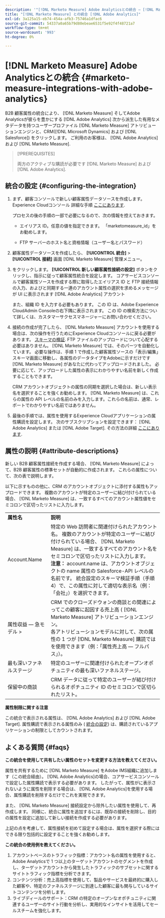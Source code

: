 ```yaml
---
description: '"[!DNL Marketo Measure] Adobe Analyticsとの統合 — [!DNL Marketo Measure]  — 製品ドキュメント»'
title: "[!DNL Marketo Measure] との統合 [!DNL Adobe Analytics]"
exl-id: 3a125a15-eb74-454a-afb3-75746a1dfac6
source-git-commit: 54337a0a65b79d80ebeae6531f5e92f4f48721a7
workflow-type: tm+mt
source-wordcount: '993'
ht-degree: 0%

---
```


# [!DNL Marketo Measure] Adobe Analyticsとの統合 {#marketo-measure-integrations-with-adobe-analytics}

B2B 顧客属性の統合により、 [!DNL Marketo Measure] そしてAdobe Analyticsが彼らを豊かにする [!DNL Adobe Analytics] 次から派生した有用なメタデータを持つユーザープロファイル [!DNL Marketo Measure] アトリビューションエンジンと、CRM([!DNL Microsoft Dynamics] および [!DNL Salesforce]) をクリックします。 ご利用のお客様は、 [!DNL Adobe Analytics] および [!DNL Marketo Measure].

>[!PREREQUISITES]
>
>両方のアクティブな購読が必要です [!DNL Marketo Measure] および [!DNL Adobe Analytics].

## 統合の設定 {#configuring-the-integration}

1. まず、顧客コンソールで新しい顧客属性データソースを作成します。Experience Cloudコンソール 詳細な手順 [ここにあります](https://docs.adobe.com/content/help/en/core-services/interface/customer-attributes/t-crs-usecase.html).

   プロセスの後の手順の一部で必要になるので、次の情報を控えておきます。

   * エイリアス ID。任意の値を指定できます。 「marketomeasure_id」をお勧めします。

   * FTP サーバーのホスト名と資格情報（ユーザー名とパスワード）

1. 顧客属性データソースを作成したら、 **[!UICONTROL 統合]** > **[!UICONTROL 接続]** 画面 [!DNL Marketo Measure] 管理メニュー。

1. をクリックします。 **[!UICONTROL 新しい顧客属性接続の設定]** ボタンをクリックし、指示に従って顧客属性統合を設定します。 コアサービスコンソールで顧客属性ソースを作成する際に取得したエイリアス ID と FTP 接続情報の入力、およびと同期する一連のアカウント属性の選択を求めるメッセージが UI に表示されます [!DNL Adobe Analytics] アカウント

   また、組織 ID を入力する必要もあります。 この ID は、Adobe Experience CloudAdmin Consoleの右下隅に表示されます。 この ID の検索方法について詳しくは、カスタマーサクセスマネージャーにお問い合わせください。

1. 接続の作成が完了したら、 [!DNL Marketo Measure] アカウントを使用する場合は、次の操作を行うためにExperience Cloudコンソールに戻る必要があります。 [スキーマの検証](https://docs.adobe.com/content/help/en/core-services/interface/customer-attributes/validate-schema.html). FTP ファイルのアップロードについて心配する必要はありません。 [!DNL Marketo Measure] では、そのパーツを自動化しています。 必要な操作は、手順 1 で作成した顧客属性ソースの「表示/編集」スキーマ画面に移動し、各属性のデータタイプをAdobeに示すだけです [!DNL Marketo Measure] があなたに代わってアップロードされました。 必要に応じて、アップロードした属性の表示にわかりやすい名前を新しく作成することもできます。

   CRM アカウントオブジェクトの属性の同期を選択した場合は、新しい表示名を選択することを強くお勧めします。 [!DNL Marketo Measure] は、これらの属性の API レベルの名前のみを入力します。これらの名前は、通常、レポートでわかりやすい名前ではありません。

1. 最後の手順では、属性を使用するExperience Cloudアプリケーションの属性購読を設定します。  次のサブスクリプションを設定できます： [!DNL Adobe Analytics] または [!DNL Adobe Target].  その方法の詳細 [ここにあります](https://docs.adobe.com/content/help/en/core-services/interface/customer-attributes/subscription.html).

## 属性の説明 {#attribute-descriptions}

新しい B2B 顧客属性接続を作成する場合、 [!DNL Marketo Measure] によって、B2B 顧客属性の標準セットが自動的に作成されます。 これらの属性について、次の表で説明します。

以下に示すものの他に、CRM のアカウントオブジェクトに添付する属性もアップロードできます。 複数のアカウントが特定のユーザーに結び付けられている場合、 [!DNL Marketo Measure] は、一致するすべてのアカウント属性値をセミコロンで区切ったリストに入力します。

<table> 
 <colgroup> 
  <col> 
  <col> 
 </colgroup> 
 <tbody> 
  <tr> 
   <td><b>属性名</b></td> 
   <td><b>説明</b></td>
  </tr> 
  <tr> 
   <td>Account.Name</td> 
   <td>特定の Web 訪問者に関連付けられたアカウント名。 複数のアカウントが特定のユーザーに結び付けられている場合、 [!DNL Marketo Measure] は、一致するすべてのアカウント名をセミコロンで区切ったリストに入力します。<br/>
   <strong>注意：</strong> account.name は、アカウントオブジェクトの name 属性の Salesforce-API レベルの名前です。 統合設定のスキーマ検証手順（手順 4）で、この属性に対して適切な表示名（例：「会社」）を選択できます。</td>
  </tr>
  <tr> 
   <td>属性収益 — 急モデル &gt;</td> 
   <td>CRM でのクローズドウォンの商談との関連によってこの顧客に起因する売上高 ( [!DNL Marketo Measure] アトリビューションエンジン。<br/>
   各アトリビューションモデルに対して、次の属性の 1 つが [!DNL Marketo Measure] 購読ではを使用できます（例：「属性売上高 — フルパス」）。</td>
  </tr>
  <tr> 
   <td>最も深いファネルステージ</td> 
   <td>特定のユーザーに関連付けられたオープンオポチュニティの最も深いファネルステージ。</td>
  </tr>
  <tr> 
   <td>保留中の商談</td> 
   <td>CRM データに従って特定のユーザーが結び付けられるオポチュニティ ID のセミコロンで区切られたリスト。</td>
  </tr> 
 </tbody> 
</table>

**属性制限に関する注意**

この統合で表示される属性は、 [!DNL Adobe Analytics] および [!DNL Adobe Target]. 属性購読で表示される属性のみ ( [統合の設定](#configuring-the-integration)) は、購読されているアプリケーションの制限としてカウントされます。

## よくある質問 {#faqs}

**この統合を使用して共有したい属性のセットを変更する方法を教えてください。**

属性を共有するために [!DNL Marketo Measure] をAdobe IMS組織に追加します（この統合経由）。 [!DNL Adobe Analytics]の場合、コアサービスコンソールで設定した属性購読で表示する必要があります。 したがって、属性がに表示されないように属性を削除する場合は、 [!DNL Adobe Analytics]を使用する場合、属性購読を削除するだけでこれを実現できます。

また、 [!DNL Marketo Measure] 接続設定から除外したい属性を使用して、再作成します。 同様に、統合に属性を追加するには、既存の接続を削除し、目的の属性を設定に追加して新しい接続を作成する必要があります。

上記の点を考慮して、属性接続を初めて設定する場合は、属性を選択する際にはできる限り包括的に設定することを強くお勧めします。

**この統合の使用例を教えてください。**

1. アカウントベースのトラフィック指標：アカウント名の属性を使用すると、Adobe Analyticsで 1 つ以上のターゲットアカウントのセグメントを作成し、ターゲットアカウントから発生したトラフィックのサブセットに関するサイトトラフィック指標を分析できます。
1. コンテンツ分析：売上高指標を使用して、製品やサービスを最終的に購入した顧客や、特定のファネルステージに到達した顧客に最も関与しているサイトコンテンツを分析します。
1. ライブディールのサポート：CRM の特定のオープンなオポチュニティに関連するユーザーのサイト行動を分析し、実用的なインサイトを活用してセールスチームを強化します。
